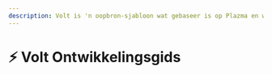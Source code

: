 ```yaml
---
description: Volt is 'n oopbron-sjabloon wat gebaseer is op Plazma en wat jou in staat stel om jou eie Paperweight-bedienerplatform te ontwikkel.
---
```


# ⚡ Volt Ontwikkelingsgids
